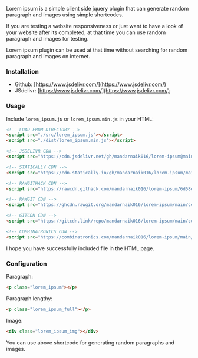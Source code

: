 Lorem ipsum is a simple client side jquery plugin that can generate random paragraph and images using simple shortcodes.

If you are testing a website responsiveness or just want to have a look of your website after its completed, at that time you can use random paragraph and images for testing.

Lorem ipsum plugin can be used at that time without searching for random paragraph and images on internet.

### Installation

-   Github: [https://www.jsdelivr.com/](https://www.jsdelivr.com/)
-   JSdelivr: [https://www.jsdelivr.com/](https://www.jsdelivr.com/)

### Usage

Include `lorem_ipsum.j`s or `lorem_ipsum.min.js` in your HTML:

```html
<!-- LOAD FROM DIRECTORY -->
<script src="./src/lorem_ipsum.js"></script>
<script src="./dist/lorem_ipsum.min.js"></script>

<!-- JSDELIVR CDN -->
<script src="https://cdn.jsdelivr.net/gh/mandarnaik016/lorem-ipsum@main/cdn/lorem_ipsum.fbcaac204e.min.js"></script>

<!-- STATICALLY CDN -->
<script src="https://cdn.statically.io/gh/mandarnaik016/lorem-ipsum/main/cdn/lorem_ipsum.fbcaac204e.min.js/"></script>

<!-- RAWGITHACK CDN -->
<script src="https://rawcdn.githack.com/mandarnaik016/lorem-ipsum/6d58d78dc9e6ccd410b792940765766d1a21e6eb/cdn/lorem_ipsum.fbcaac204e.min.js"></script>

<!-- RAWGIT CDN -->
<script src="https://ghcdn.rawgit.org/mandarnaik016/lorem-ipsum/main/cdn/lorem_ipsum.fbcaac204e.min.js"></script>

<!-- GITCDN CDN -->
<script src="https://gitcdn.link/repo/mandarnaik016/lorem-ipsum/main/cdn/lorem_ipsum.fbcaac204e.min.js"></script>

<!-- COMBINATRONICS CDN -->
<script src="https://combinatronics.com/mandarnaik016/lorem-ipsum/main/cdn/lorem_ipsum.fbcaac204e.min.js"></script>
```

I hope you have successfully included file in the HTML page.

### Configuration

Paragraph: 

```html
<p class="lorem_ipsum"></p>
```
    
Paragraph lengthy:
    
```html
<p class="lorem_ipsum_full"></p>
```
    
Image: 
    
```html
<div class="lorem_ipsum_img"></div>
```

You can use above shortcode for generating random paragraphs and images.
